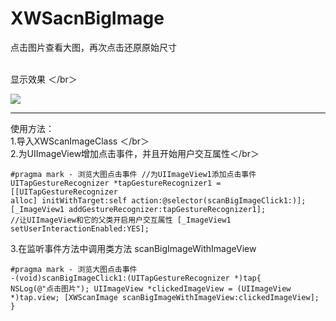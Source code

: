 # XWSacnBigImage
点击图片查看大图，再次点击还原原始尺寸

<br>显示效果 ＜/br＞

![](https://github.com/qxuewei/XWScanBigImage/raw/master/GIF/XWScanImageGif.gif)  

---
使用方法：
</code></pre>
   <br> 1.导入XWScanImageClass ＜/br＞
   <br> 2.为UIImageView增加点击事件，并且开始用户交互属性＜/br＞
<code><pre>
#pragma mark - 浏览大图点击事件
    //为UIImageView1添加点击事件
    UITapGestureRecognizer *tapGestureRecognizer1 = [[UITapGestureRecognizer alloc] initWithTarget:self action:@selector(scanBigImageClick1:)];
    [_ImageView1 addGestureRecognizer:tapGestureRecognizer1];
    //让UIImageView和它的父类开启用户交互属性
    [_ImageView1 setUserInteractionEnabled:YES];
</code></pre>
    3.在监听事件方法中调用类方法 scanBigImageWithImageView
<code><pre>
#pragma mark - 浏览大图点击事件
    -(void)scanBigImageClick1:(UITapGestureRecognizer *)tap{
    NSLog(@"点击图片");
    UIImageView *clickedImageView = (UIImageView *)tap.view;
    [XWScanImage scanBigImageWithImageView:clickedImageView];
    }
</code></pre>
